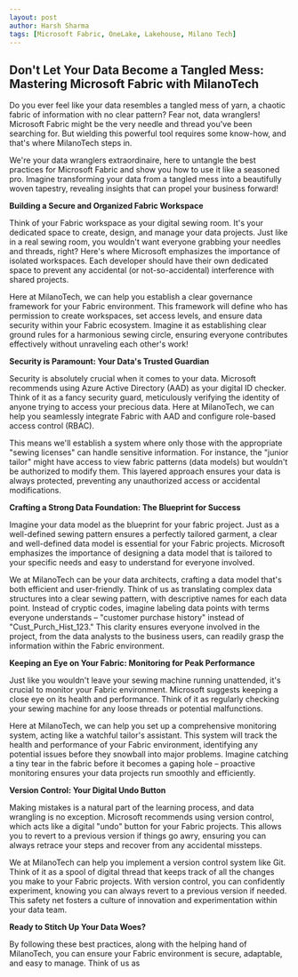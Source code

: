 ```yaml
---
layout: post
author: Harsh Sharma
tags: [Microsoft Fabric, OneLake, Lakehouse, Milano Tech]
---
```


## Don't Let Your Data Become a Tangled Mess: Mastering Microsoft Fabric with MilanoTech

Do you ever feel like your data resembles a tangled mess of yarn, a chaotic fabric of information with no clear pattern? Fear not, data wranglers!  Microsoft Fabric might be the very needle and thread you've been searching for. But wielding this powerful tool requires some know-how, and that's where MilanoTech steps in. 

We're your data wranglers extraordinaire, here to untangle the best practices for Microsoft Fabric and show you how to use it like a seasoned pro.  Imagine transforming your data from a tangled mess into a beautifully woven tapestry, revealing insights that can propel your business forward!

**Building a Secure and Organized Fabric Workspace**

Think of your Fabric workspace as your digital sewing room. It's your dedicated space to create, design, and manage your data projects. Just like in a real sewing room, you wouldn't want everyone grabbing your needles and threads, right? Here's where Microsoft emphasizes the importance of isolated workspaces. Each developer should have their own dedicated space to prevent any accidental (or not-so-accidental) interference with shared projects. 

Here at MilanoTech, we can help you establish a clear governance framework for your Fabric environment. This framework will define who has permission to create workspaces, set access levels, and ensure data security within your Fabric ecosystem. Imagine it as establishing clear ground rules for a harmonious sewing circle, ensuring everyone contributes effectively without unraveling each other's work!

**Security is Paramount: Your Data's Trusted Guardian**

Security is absolutely crucial when it comes to your data.  Microsoft recommends using Azure Active Directory (AAD) as your digital ID checker. Think of it as a fancy security guard, meticulously verifying the identity of anyone trying to access your precious data. Here at MilanoTech, we can help you seamlessly integrate Fabric with AAD and configure role-based access control (RBAC).  

This means we'll establish a system where only those with the appropriate "sewing licenses" can handle sensitive information. For instance, the "junior tailor" might have access to view fabric patterns (data models) but wouldn't be authorized to modify them. This layered approach ensures your data is always protected, preventing any unauthorized access or accidental modifications.

**Crafting a Strong Data Foundation: The Blueprint for Success**

Imagine your data model as the blueprint for your fabric project. Just as a well-defined sewing pattern ensures a perfectly tailored garment, a clear and well-defined data model is essential for your Fabric projects.  Microsoft emphasizes the importance of designing a data model that is tailored to your specific needs and easy to understand for everyone involved. 

We at MilanoTech can be your data architects, crafting a data model that's both efficient and user-friendly.  Think of us as translating complex data structures into a clear sewing pattern, with descriptive names for each data point.  Instead of cryptic codes, imagine labeling data points with terms everyone understands – "customer purchase history" instead of "Cust_Purch_Hist_123." This clarity ensures everyone involved in the project, from the data analysts to the business users, can readily grasp the information within the Fabric environment.

**Keeping an Eye on Your Fabric: Monitoring for Peak Performance**

Just like you wouldn't leave your sewing machine running unattended, it's crucial to monitor your Fabric environment. Microsoft suggests keeping a close eye on its health and performance.  Think of it as regularly checking your sewing machine for any loose threads or potential malfunctions. 

Here at MilanoTech, we can help you set up a comprehensive monitoring system, acting like a watchful tailor's assistant. This system will track the health and performance of your Fabric environment, identifying any potential issues before they snowball into major problems.  Imagine catching a tiny tear in the fabric before it becomes a gaping hole – proactive monitoring ensures your data projects run smoothly and efficiently.

**Version Control: Your Digital Undo Button**

Making mistakes is a natural part of the learning process, and data wrangling is no exception. Microsoft recommends using version control, which acts like a digital "undo" button for your Fabric projects. This allows you to revert to a previous version if things go awry, ensuring you can always retrace your steps and recover from any accidental missteps.

We at MilanoTech can help you implement a version control system like Git.  Think of it as a spool of digital thread that keeps track of all the changes you make to your Fabric projects.  With version control, you can confidently experiment, knowing you can always revert to a previous version if needed.  This safety net fosters a culture of innovation and experimentation within your data team.

**Ready to Stitch Up Your Data Woes?**

By following these best practices, along with the helping hand of MilanoTech, you can ensure your Fabric environment is secure, adaptable, and easy to manage.  Think of us as
